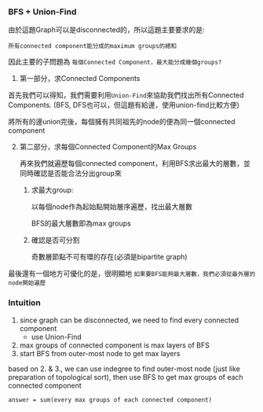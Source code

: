 ### BFS + Union-Find

由於這題Graph可以是disconnected的，所以這題主要要求的是:

`所有connected component能分成的maximum groups的總和`

因此主要的子問題為
`每個Connected Component，最大能分成幾個groups?`

1. 第一部分，求Connected Components

首先我們可以得知，我們需要利用`Union-Find`來協助我們找出所有Connected Components. (BFS, DFS也可以，但這題有給邊，使用union-find比較方便)

將所有的邊union完後，每個擁有共同祖先的node的便為同一個connected component

2. 第二部分，求每個Connected Component的Max Groups

    再來我們就遍歷每個connected component，利用BFS求出最大的層數，並同時確認是否能合法分出group來

   1. 求最大group:
   
      以每個node作為起始點開始層序遍歷，找出最大層數

      BFS的最大層數即為max groups
   2. 確認是否可分割

      奇數層節點不可有環的存在(必須是bipartite graph)

最後還有一個地方可優化的是，很明顯地
`如果要BFS能夠最大層數，我們必須從最外層的node開始遍歷`

### Intuition

1. since graph can be disconnected, we need to find every connected component
	- use Union-Find
2. max groups of connected component is max layers of BFS
3. start BFS from outer-most node to get max layers

based on 2. & 3.,
we can use indegree to find outer-most node (just like preparation of topological sort), then use BFS to get max groups of each connected component

`answer = sum(every max groups of each connected component)`